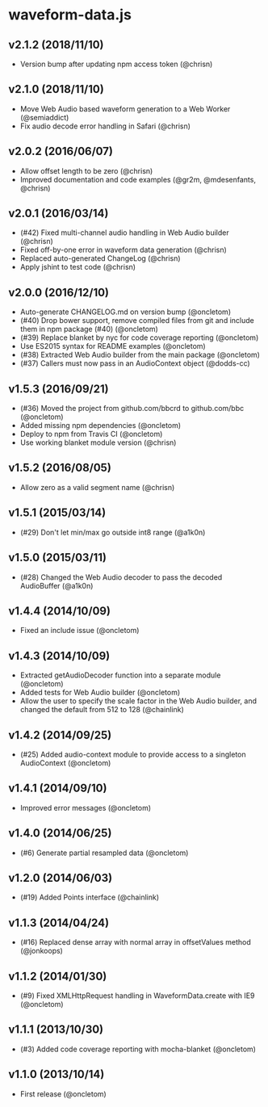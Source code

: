 # waveform-data.js

## v2.1.2 (2018/11/10)

 * Version bump after updating npm access token (@chrisn)

## v2.1.0 (2018/11/10)

 * Move Web Audio based waveform generation to a Web Worker (@semiaddict)
 * Fix audio decode error handling in Safari (@chrisn)

## v2.0.2 (2016/06/07)

 * Allow offset length to be zero (@chrisn)
 * Improved documentation and code examples (@gr2m, @mdesenfants, @chrisn)

## v2.0.1 (2016/03/14)

 * (#42) Fixed multi-channel audio handling in Web Audio builder (@chrisn)
 * Fixed off-by-one error in waveform data generation (@chrisn)
 * Replaced auto-generated ChangeLog (@chrisn)
 * Apply jshint to test code (@chrisn)

## v2.0.0 (2016/12/10)

 * Auto-generate CHANGELOG.md on version bump (@oncletom)
 * (#40) Drop bower support, remove compiled files from git and include them in
   npm package (#40) (@oncletom)
 * (#39) Replace blanket by nyc for code coverage reporting (@oncletom)
 * Use ES2015 syntax for README examples (@oncletom)
 * (#38) Extracted Web Audio builder from the main package (@oncletom)
 * (#37) Callers must now pass in an AudioContext object (@dodds-cc)

## v1.5.3 (2016/09/21)

 * (#36) Moved the project from github.com/bbcrd to github.com/bbc (@oncletom)
 * Added missing npm dependencies (@oncletom)
 * Deploy to npm from Travis CI (@oncletom)
 * Use working blanket module version (@chrisn)

## v1.5.2 (2016/08/05)

 * Allow zero as a valid segment name (@chrisn)

## v1.5.1 (2015/03/14)

 * (#29) Don't let min/max go outside int8 range (@a1k0n)

## v1.5.0 (2015/03/11)

 * (#28) Changed the Web Audio decoder to pass the decoded AudioBuffer (@a1k0n)

## v1.4.4 (2014/10/09)

 * Fixed an include issue (@oncletom)

## v1.4.3 (2014/10/09)

 * Extracted getAudioDecoder function into a separate module (@oncletom)
 * Added tests for Web Audio builder (@oncletom)
 * Allow the user to specify the scale factor in the Web Audio builder, and
   changed the default from 512 to 128 (@chainlink)

## v1.4.2 (2014/09/25)

 * (#25) Added audio-context module to provide access to a singleton
   AudioContext (@oncletom)

## v1.4.1 (2014/09/10)

 * Improved error messages (@oncletom)

## v1.4.0 (2014/06/25)

 * (#6) Generate partial resampled data (@oncletom)

## v1.2.0 (2014/06/03)

 * (#19) Added Points interface (@chainlink)

## v1.1.3 (2014/04/24)

 * (#16) Replaced dense array with normal array in offsetValues method
   (@jonkoops)

## v1.1.2 (2014/01/30)

 * (#9) Fixed XMLHttpRequest handling in WaveformData.create with IE9
   (@oncletom)

## v1.1.1 (2013/10/30)

 * (#3) Added code coverage reporting with mocha-blanket (@oncletom)

## v1.1.0 (2013/10/14)

 * First release (@oncletom)
